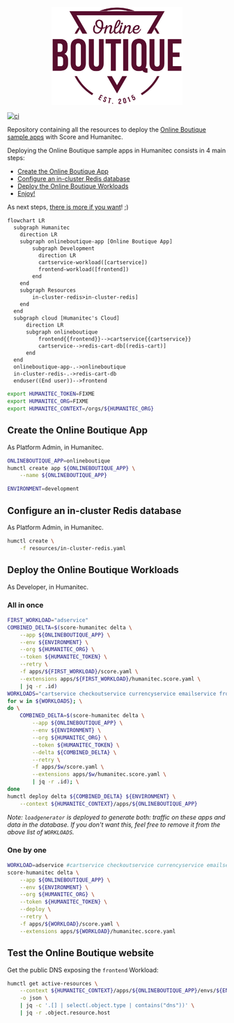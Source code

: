 <p align="center">
<img src="https://github.com/GoogleCloudPlatform/microservices-demo/raw/main/src/frontend/static/icons/Hipster_HeroLogoMaroon.svg" width="300" alt="Online Boutique" />
</p>

[![ci](https://github.com/Humanitec-DemoOrg/onlineboutique-demo/actions/workflows/ci.yaml/badge.svg)](https://github.com/Humanitec-DemoOrg/onlineboutique-demo/actions/workflows/ci.yaml)

Repository containing all the resources to deploy the [Online Boutique sample apps](https://github.com/GoogleCloudPlatform/microservices-demo) with Score and Humanitec.

Deploying the Online Boutique sample apps in Humanitec consists in 4 main steps:
- [Create the Online Boutique App](#create-the-online-boutique-app)
- [Configure an in-cluster Redis database](#configure-an-in-cluster-redis-database)
- [Deploy the Online Boutique Workloads](#deploy-the-online-boutique-workloads)
- [Enjoy!](#test-the-online-boutique-website)

As next steps, [there is more if you want](docs/README.md)! ;)

```mermaid
flowchart LR
  subgraph Humanitec
    direction LR
    subgraph onlineboutique-app [Online Boutique App]
        subgraph Development
          direction LR
          cartservice-workload([cartservice])
          frontend-workload([frontend])
        end
    end
    subgraph Resources
        in-cluster-redis>in-cluster-redis]
    end
  end
  subgraph cloud [Humanitec's Cloud]
      direction LR
      subgraph onlineboutique
          frontend{{frontend}}-->cartservice{{cartservice}}
          cartservice-->redis-cart-db[(redis-cart)]
      end
  end
  onlineboutique-app-.->onlineboutique
  in-cluster-redis-.->redis-cart-db
  enduser((End user))-->frontend
```

```bash
export HUMANITEC_TOKEN=FIXME
export HUMANITEC_ORG=FIXME
export HUMANITEC_CONTEXT=/orgs/${HUMANITEC_ORG}
```

## Create the Online Boutique App

As Platform Admin, in Humanitec.

```bash
ONLINEBOUTIQUE_APP=onlineboutique
humctl create app ${ONLINEBOUTIQUE_APP} \
    --name ${ONLINEBOUTIQUE_APP}
```

```bash
ENVIRONMENT=development
```

## Configure an in-cluster Redis database

As Platform Admin, in Humanitec.

```bash
humctl create \
    -f resources/in-cluster-redis.yaml
```

## Deploy the Online Boutique Workloads

As Developer, in Humanitec.

### All in once

```bash
FIRST_WORKLOAD="adservice"
COMBINED_DELTA=$(score-humanitec delta \
    --app ${ONLINEBOUTIQUE_APP} \
    --env ${ENVIRONMENT} \
    --org ${HUMANITEC_ORG} \
    --token ${HUMANITEC_TOKEN} \
    --retry \
    -f apps/${FIRST_WORKLOAD}/score.yaml \
    --extensions apps/${FIRST_WORKLOAD}/humanitec.score.yaml \
    | jq -r .id)
WORKLOADS="cartservice checkoutservice currencyservice emailservice frontend loadgenerator paymentservice productcatalogservice recommendationservice shippingservice"
for w in ${WORKLOADS}; \
do \
    COMBINED_DELTA=$(score-humanitec delta \
        --app ${ONLINEBOUTIQUE_APP} \
        --env ${ENVIRONMENT} \
        --org ${HUMANITEC_ORG} \
        --token ${HUMANITEC_TOKEN} \
        --delta ${COMBINED_DELTA} \
        --retry \
        -f apps/$w/score.yaml \
        --extensions apps/$w/humanitec.score.yaml \
        | jq -r .id); \
done
humctl deploy delta ${COMBINED_DELTA} ${ENVIRONMENT} \
    --context ${HUMANITEC_CONTEXT}/apps/${ONLINEBOUTIQUE_APP}
```
_Note: `loadgenerator` is deployed to generate both: traffic on these apps and data in the database. If you don't want this, feel free to remove it from the above list of `WORKLOADS`._

### One by one

```bash
WORKLOAD=adservice #cartservice checkoutservice currencyservice emailservice frontend loadgenerator paymentservice productcatalogservice recommendationservice shippingservice
score-humanitec delta \
	--app ${ONLINEBOUTIQUE_APP} \
	--env ${ENVIRONMENT} \
	--org ${HUMANITEC_ORG} \
	--token ${HUMANITEC_TOKEN} \
	--deploy \
	--retry \
	-f apps/${WORKLOAD}/score.yaml \
	--extensions apps/${WORKLOAD}/humanitec.score.yaml
```

## Test the Online Boutique website

Get the public DNS exposing the `frontend` Workload:
```bash
humctl get active-resources \
	--context ${HUMANITEC_CONTEXT}/apps/${ONLINEBOUTIQUE_APP}/envs/${ENVIRONMENT} \
	-o json \
	| jq -c '.[] | select(.object.type | contains("dns"))' \
	| jq -r .object.resource.host
```
